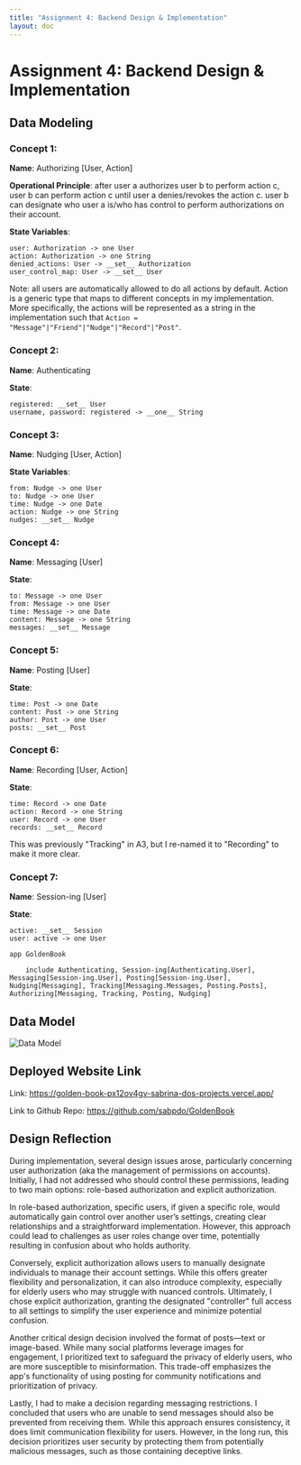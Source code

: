 ```yaml
---
title: "Assignment 4: Backend Design & Implementation"
layout: doc
---
```


# Assignment 4: Backend Design & Implementation

## Data Modeling

### Concept 1:

__Name__: Authorizing \[User, Action]

__Operational Principle__:
    after user a authorizes user b
    to perform action c,
    user b can perform action c
    until user a denies/revokes the action c.
    user b can designate who user a is/who has control
    to perform authorizations on their account.

__State Variables__: 

    user: Authorization -> one User
    action: Authorization -> one String
    denied_actions: User -> __set__ Authorization
    user_control_map: User -> __set__ User

Note: all users are automatically allowed to do all actions by default.
Action is a generic type that maps to different concepts in my implementation. More specifically, 
the actions will be represented as a string in the implementation such that 
```Action = "Message"|"Friend"|"Nudge"|"Record"|"Post"```.



### Concept 2: 

__Name__: Authenticating

__State__:

    registered: __set__ User
    username, password: registered -> __one__ String


### Concept 3:
__Name__: Nudging \[User, Action]

__State Variables__: 

    from: Nudge -> one User
    to: Nudge -> one User
    time: Nudge -> one Date
    action: Nudge -> one String
    nudges: __set__ Nudge


### Concept 4:

__Name__: Messaging \[User]

__State__:

    to: Message -> one User
    from: Message -> one User
    time: Message -> one Date
    content: Message -> one String
    messages: __set__ Message


### Concept 5:

__Name__: Posting \[User]

__State__:

    time: Post -> one Date
    content: Post -> one String
    author: Post -> one User
    posts: __set__ Post

### Concept 6: 

__Name__: Recording \[User, Action]

__State__:
    
    time: Record -> one Date
    action: Record -> one String
    user: Record -> one User
    records: __set__ Record

This was previously "Tracking" in A3, but I re-named it to "Recording" to make it more clear.

### Concept 7: 

__Name__: Session-ing \[User]

__State__:

    active: __set__ Session
    user: active -> one User

```
app GoldenBook
    
    include Authenticating, Session-ing[Authenticating.User], Messaging[Session-ing.User], Posting[Session-ing.User], Nudging[Messaging], Tracking[Messaging.Messages, Posting.Posts], Authorizing[Messaging, Tracking, Posting, Nudging]
```

## Data Model 
![Data Model](/assets/images/Assignments/DataModel.png)

## Deployed Website Link

Link: https://golden-book-px12ov4gv-sabrina-dos-projects.vercel.app/

Link to Github Repo: https://github.com/sabpdo/GoldenBook

## Design Reflection

During implementation, several design issues arose, particularly concerning user authorization (aka the management of permissions on accounts). Initially, I had not addressed who should control these permissions, leading to two main options: role-based authorization and explicit authorization.

In role-based authorization, specific users, if given a specific role, would automatically gain control over another user’s settings, creating clear relationships and a straightforward implementation. However, this approach could lead to challenges as user roles change over time, potentially resulting in confusion about who holds authority.

Conversely, explicit authorization allows users to manually designate individuals to manage their account settings. While this offers greater flexibility and personalization, it can also introduce complexity, especially for elderly users who may struggle with nuanced controls. Ultimately, I chose explicit authorization, granting the designated "controller" full access to all settings to simplify the user experience and minimize potential confusion.

Another critical design decision involved the format of posts—text or image-based. While many social platforms leverage images for engagement, I prioritized text to safeguard the privacy of elderly users, who are more susceptible to misinformation. This trade-off emphasizes the app's functionality of using posting for community notifications and  prioritization of privacy.

Lastly, I had to make a decision regarding messaging restrictions. I concluded that users who are unable to send messages should also be prevented from receiving them. While this approach ensures consistency, it does limit communication flexibility for users. However, in the long run, this decision prioritizes user security by protecting them from potentially malicious messages, such as those containing deceptive links.
